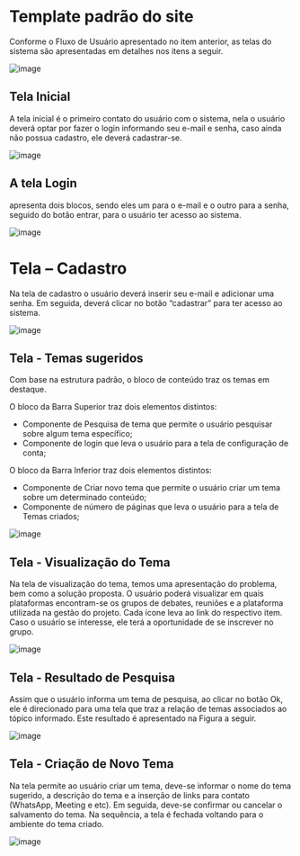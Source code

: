 # Template padrão do site

Conforme o Fluxo de Usuário apresentado no item anterior, as telas do sistema são apresentadas em detalhes nos itens a seguir.
 
![image](https://user-images.githubusercontent.com/109597436/206910504-6f12a2ee-704a-414c-8087-a495c9545cb1.png)

## Tela Inicial
A tela inicial é o primeiro contato do usuário com o sistema, nela o usuário deverá optar por fazer o login informando seu e-mail e senha, caso ainda não possua cadastro, ele deverá cadastrar-se. 
 
![image](https://user-images.githubusercontent.com/109597436/206910493-bbc758b0-5afa-4a6f-bbad-da3193372897.png)

## A tela Login 
apresenta dois blocos, sendo eles um para o e-mail e o outro para a senha, seguido do botão entrar, para o usuário ter acesso ao sistema.

 
![image](https://user-images.githubusercontent.com/109597436/206910515-5e65b6f9-b83e-4727-8d72-b43e52b565b8.png)

# Tela – Cadastro
Na tela de cadastro o usuário deverá inserir seu e-mail e adicionar uma senha. Em seguida, deverá clicar no botão “cadastrar” para ter acesso ao sistema. 
 
![image](https://user-images.githubusercontent.com/109597436/206910518-9e3f9b54-8d02-41ed-aa0e-687b7777fbe0.png)

## Tela - Temas sugeridos

Com base na estrutura padrão, o bloco de conteúdo traz os temas em destaque. 

O bloco da Barra Superior traz dois elementos distintos: 

* Componente de Pesquisa de tema que permite o usuário pesquisar sobre algum tema específico; 
* Componente de login que leva o usuário para a tela de configuração de conta; 


O bloco da Barra Inferior traz dois elementos distintos: 

* Componente de Criar novo tema que permite o usuário criar um tema sobre um determinado conteúdo; 
* Componente de número de páginas que leva o usuário para a tela de Temas criados; 
 
![image](https://user-images.githubusercontent.com/109597436/206910525-930bb687-ce04-4dc7-a3da-0ea8b3ba2cfa.png)

## Tela - Visualização do Tema

Na tela de visualização do tema, temos uma apresentação do problema, bem como a solução proposta. O usuário poderá visualizar em quais plataformas encontram-se os grupos de debates, reuniões e a plataforma utilizada na gestão do projeto. Cada ícone leva ao link do respectivo item. Caso o usuário se interesse, ele terá a oportunidade de se inscrever no grupo.
 
![image](https://user-images.githubusercontent.com/109597436/206910528-6e272cb7-7072-483b-8130-093139528335.png)

## Tela - Resultado de Pesquisa

Assim que o usuário informa um tema de pesquisa, ao clicar no botão Ok, ele é direcionado para uma tela que traz a relação de temas associados ao tópico informado.
Este resultado é apresentado na Figura a seguir. 

![image](https://user-images.githubusercontent.com/109597436/206910538-4b2a9c51-5e1a-4851-82df-a031303ac8be.png)

## Tela - Criação de Novo Tema

Na tela permite ao usuário criar um tema, deve-se informar o nome do tema sugerido, a descrição do tema e a inserção de links para contato (WhatsApp, Meeting e etc). Em seguida, deve-se confirmar ou cancelar o salvamento do tema. Na sequência, a tela é fechada voltando para o ambiente do tema criado.

![image](https://user-images.githubusercontent.com/109597436/206910552-af60920a-b61c-4259-bb9a-b58fbf3cca8e.png)
